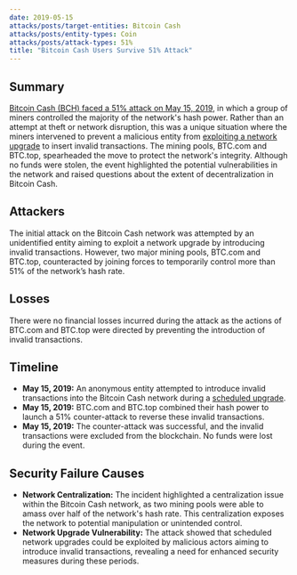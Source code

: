 ```yaml
---
date: 2019-05-15
attacks/posts/target-entities: Bitcoin Cash
attacks/posts/entity-types: Coin
attacks/posts/attack-types: 51%
title: "Bitcoin Cash Users Survive 51% Attack"
---
```


## Summary

[Bitcoin Cash (BCH) faced a 51% attack on May 15, 2019](https://www.coindesk.com/tech/2019/05/24/bitcoin-cash-miners-undo-attackers-transactions-with-51-attack/), in which a group of miners controlled the majority of the network's hash power. Rather than an attempt at theft or network disruption, this was a unique situation where the miners intervened to prevent a malicious entity from [exploiting a network upgrade](https://twitter.com/TheGuySwann/status/1131962447823278080) to insert invalid transactions. The mining pools, BTC.com and BTC.top, spearheaded the move to protect the network's integrity. Although no funds were stolen, the event highlighted the potential vulnerabilities in the network and raised questions about the extent of decentralization in Bitcoin Cash.

## Attackers

The initial attack on the Bitcoin Cash network was attempted by an unidentified entity aiming to exploit a network upgrade by introducing invalid transactions. However, two major mining pools, BTC.com and BTC.top, counteracted by joining forces to temporarily control more than 51% of the network’s hash rate.

## Losses

There were no financial losses incurred during the attack as the actions of BTC.com and BTC.top were directed by preventing the introduction of invalid transactions.

## Timeline

- **May 15, 2019:** An anonymous entity attempted to introduce invalid transactions into the Bitcoin Cash network during a [scheduled upgrade](https://github.com/bitcoincashorg/bitcoincash.org/blob/master/spec/2019-05-15-upgrade.md).
- **May 15, 2019:** BTC.com and BTC.top combined their hash power to launch a 51% counter-attack to reverse these invalid transactions.
- **May 15, 2019:** The counter-attack was successful, and the invalid transactions were excluded from the blockchain. No funds were lost during the event.

## Security Failure Causes

- **Network Centralization:** The incident highlighted a centralization issue within the Bitcoin Cash network, as two mining pools were able to amass over half of the network's hash rate. This centralization exposes the network to potential manipulation or unintended control.
- **Network Upgrade Vulnerability:** The attack showed that scheduled network upgrades could be exploited by malicious actors aiming to introduce invalid transactions, revealing a need for enhanced security measures during these periods.
